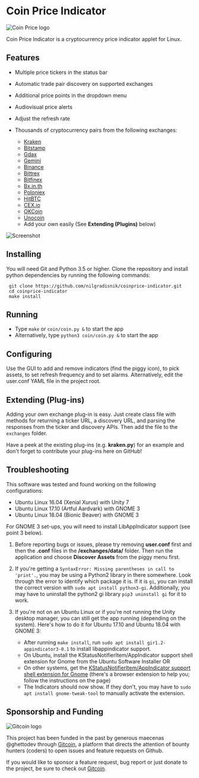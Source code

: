 # Coin Price Indicator

![Coin Price logo](https://raw.github.com/nilgradisnik/coinprice-indicator/master/resources/logo_124px.png)

Coin Price Indicator is a cryptocurrency price indicator applet for Linux.

## Features

* Multiple price tickers in the status bar
* Automatic trade pair discovery on supported exchanges
* Additional price points in the dropdown menu
* Audiovisual price alerts
* Adjust the refresh rate
* Thousands of cryptocurrency pairs from the following exchanges:

	* [Kraken](https://www.kraken.com)
	* [Bitstamp](https://www.bitstamp.net)
	* [Gdax](https://www.gdax.com)
	* [Gemini](https://www.gemini.com)
	* [Binance](https://www.binance.com)
	* [Bittrex](https://bittrex.com)
	* [Bitfinex](https://www.bitfinex.com/)
	* [Bx.in.th](https://www.bx.in.th/)
	* [Poloniex](https://poloniex.com)
	* [HitBTC](https://hitbtc.com/)
	* [CEX.io](https://cex.io/)
	* [OKCoin](https://www.okcoin.cn/)
	* [Unocoin](https://www.unocoin.com/)
	* Add your own easily (See **Extending (Plugins)** below)

![Screenshot](https://raw.githubusercontent.com/nilgradisnik/coinprice-indicator/master/resources/screenshot.png)

## Installing

You will need Git and Python 3.5 or higher.
Clone the repository and install python dependencies by running the following commands:

```
 git clone https://github.com/nilgradisnik/coinprice-indicator.git
 cd coinprice-indicator
 make install
```

## Running

* Type `make` or `coin/coin.py &` to start the app
* Alternatively, type `python3 coin/coin.py &` to start the app

## Configuring

Use the GUI to add and remove indicators (find the piggy icon), to pick assets, to set refresh frequency and to set alarms. Alternatively, edit the user.conf YAML file in the project root.

## Extending (Plug-ins)

Adding your own exchange plug-in is easy. Just create class file with methods for returning a ticker URL, a discovery URL, and parsing the responses from the ticker and discovery APIs. Then add the file to the `exchanges` folder.

Have a peek at the existing plug-ins (e.g. **kraken.py**) for an example and don't forget to contribute your plug-ins here on GitHub!

## Troubleshooting

This software was tested and found working on the following configurations:
* Ubuntu Linux 16.04 (Xenial Xurus) with Unity 7
* Ubuntu Linux 17.10 (Artful Aardvark) with GNOME 3
* Ubuntu Linux 18.04 (Bionic Beaver) with GNOME 3

For GNOME 3 set-ups, you will need to install LibAppIndicator support (see point 3 below).

1. Before reporting bugs or issues, please try removing **user.conf** first and then the **.conf** files in the **/exchanges/data/** folder. Then run the application and choose **Discover Assets** from the piggy menu first.

2. If you're getting a `SyntaxError: Missing parentheses in call to 'print'.`, you may be using a Python2 library in there somewhere. Look through the error to identify which package it is. If it is `gi`, you can install the correct version with `sudo apt install python3-gi`. Additionally, you may have to uninstall the python2 gi library `pip3 uninstall gi` for it to work.

3. If you're not on an Ubuntu Linux or if you're not running the Unity desktop manager, you can still get the app running (depending on the system). Here's how to do it for Ubuntu 17.10 and Ubuntu 18.04 with GNOME 3:

	* After running `make install`, run `sudo apt install gir1.2-appindicator3-0.1` to install libappindicator support.
	* On Ubuntu, install the KStatusNotifierItem/AppIndicator support shell extension for Gnome from the Ubuntu Software Installer OR
	* On other systems, get the [KStatusNotifierItem/AppIndicator support shell extension for Gnome](https://extensions.gnome.org/extension/615/appindicator-support/) (there's a browser extension to help you; follow the instructions on the page)
	* The Indicators should now show. If they don't, you may have to `sudo apt install gnome-tweak-tool` to manually activate the extension.

## Sponsorship and Funding

![Gitcoin logo](resources/gitcoin.png)

This project has been funded in the past by generous maecenas @ghettodev through [Gitcoin](https://gitcoin.co/), a platform that directs the attention of bounty hunters (coders) to open issues and feature requests on Github.

If you would like to sponsor a feature request, bug report or just donate to the project, be sure to check out [Gitcoin](https://gitcoin.co/).
